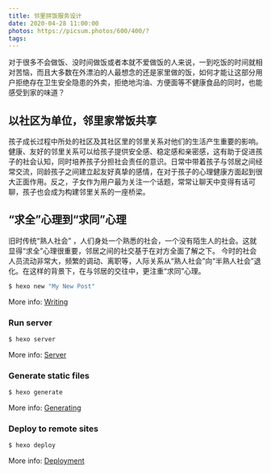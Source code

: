```yaml
---
title: 邻里拼饭服务设计
date: 2020-04-28 11:00:00
photos: https://picsum.photos/600/400/?
tags:
---
```


对于很多不会做饭、没时间做饭或者本就不爱做饭的人来说，一到吃饭的时间就相对苦恼，而且大多数在外漂泊的人最想念的还是家里做的饭，如何才能让这部分用户拒绝存在卫生安全隐患的外卖，拒绝地沟油、方便面等不健康食品的同时，也能感受到家的味道？

## 以社区为单位，邻里家常饭共享
孩子成长过程中所处的社区及其社区里的邻里关系对他们的生活产生重要的影响。健康、友好的邻里关系可以给孩子提供安全感、稳定感和亲密感，这有助于促进孩子的社会认知，同时培养孩子分担社会责任的意识。日常中带着孩子与邻居之间经常交流，同龄孩子之间建立起友好真挚的感情，在对于孩子的心理健康方面起到很大正面作用。反之，子女作为用户最为关注一个话题，常常让聊天中变得有话可聊，孩子也会成为构建邻里关系的一座桥梁。

## “求全”心理到“求同”心理
旧时传统“熟人社会” ，人们身处一个熟悉的社会，一个没有陌生人的社会。这就显得“求全”心理很重要，邻居之间的社交基于在对方全面了解之下。
今时的社会人员流动非常大，频繁的调动、离职等，人际关系从“熟人社会”向“半熟人社会”退化。在这样的背景下，在与邻居的交往中，更注重“求同”心理。









``` bash
$ hexo new "My New Post"
```

More info: [Writing](https://hexo.io/docs/writing.html)

### Run server

``` bash
$ hexo server
```

More info: [Server](https://hexo.io/docs/server.html)

### Generate static files

``` bash
$ hexo generate
```

More info: [Generating](https://hexo.io/docs/generating.html)

### Deploy to remote sites

``` bash
$ hexo deploy
```

More info: [Deployment](https://hexo.io/docs/one-command-deployment.html)
